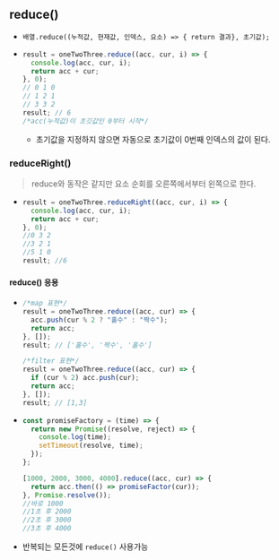 ## reduce()

- `배열.reduce((누적값, 현재값, 인덱스, 요소) => { return 결과}, 초기값);`
- ```javascript
  result = oneTwoThree.reduce((acc, cur, i) => {
    console.log(acc, cur, i);
    return acc + cur;
  }, 0);
  // 0 1 0
  // 1 2 1
  // 3 3 2
  result; // 6
  /*acc(누적값)이 초깃값인 0부터 시작*/
  ```
  - 초기값을 지정하지 않으면 자동으로 초기값이 0번째 인덱스의 값이 된다.

### reduceRight()

> reduce와 동작은 같지만 요소 순회를 오른쪽에서부터 왼쪽으로 한다.

- ```javascript
  result = oneTwoThree.reduceRight((acc, cur, i) => {
    console.log(acc, cur, i);
    return acc + cur;
  }, 0);
  //0 3 2
  //3 2 1
  //5 1 0
  result; //6
  ```

#### reduce() 응용

- ```javascript
  /*map 표현*/
  result = oneTwoThree.reduce((acc, cur) => {
    acc.push(cur % 2 ? "홀수" : "짝수");
    return acc;
  }, []);
  result; // ['홀수', '짝수', '홀수']

  /*filter 표현*/
  result = oneTwoThree.reduce((acc, cur) => {
    if (cur % 2) acc.push(cur);
    return acc;
  }, []);
  result; // [1,3]
  ```

- ```javascript
  const promiseFactory = (time) => {
    return new Promise((resolve, reject) => {
      console.log(time);
      setTimeout(resolve, time);
    });
  };

  [1000, 2000, 3000, 4000].reduce((acc, cur) => {
    return acc.then(() => promiseFactor(cur));
  }, Promise.resolve());
  //바로 1000
  //1초 후 2000
  //2초 후 3000
  //3초 후 4000
  ```

- 반복되는 모든것에 `reduce()` 사용가능
